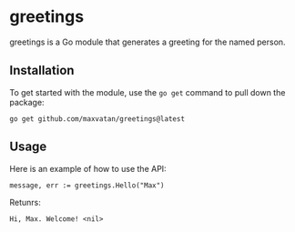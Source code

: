 # greetings

greetings is a Go module that generates a greeting for the named person.

## Installation
To get started with the module, use the `go get` command to pull down the package:

```
go get github.com/maxvatan/greetings@latest
```

## Usage
Here is an example of how to use the API:

```
message, err := greetings.Hello("Max")
```

Retunrs:

```
Hi, Max. Welcome! <nil>
```

